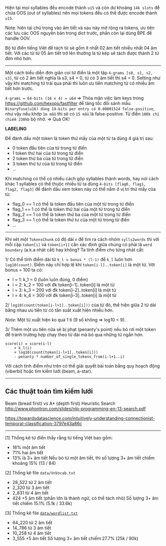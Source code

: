 Hiện tại mọi syllables đều encode thành `u15` và còn dư khoảng `14k slots` để chứa OOS (out of syllables) nên mọi tokens đều có thể được encode thành `u15`.

Note: hiện tại chú trọng vào âm tiết và sau này mở rộng ra tokens, ưu tiên các lưu các OOS nguyên bản trong dict trước, phần còn lại dùng BPE để handle OOV.

Bộ từ điển tiếng Việt để tách từ sẽ gồm ít nhất 02 âm tiết nhiều nhất 04 âm tiết. Với các từ từ 05 âm tiết trở lên thường là từ kép sẽ tách được thành 2 từ đơn nhỏ hơn.

- - - 

Một cách biểu diễn đơn giản coi từ điển là một tập `4-grams [s0, s1, s2, s3]`, từ có 2 âm tiết nghĩa là s3, s4 = 0, từ có 3 âm tiết thì s4 = 0. Setting như vậy khi matching từ trái qua phải thì luôn ưu tiên matching từ có nhiều âm tiết hơn trước.

`4-grams = 64-bits (16 x 4) = u64` => Thỏa mãn việc làm keys trong https://github.com/hexops/fastfilter để tăng tốc đối sánh mẫu. `BinaryFuse(u16) dùng 19-bits per entry có 0.00001524 false-positive`, như vậy nếu khớp `1m mẫu` thì sẽ có `15 mẫu` là false-positive. Từ điển `100k chỉ chiếm 238kb` bộ nhớ. => Quá OK!


__LABELING__

Để đánh dấu một token là token thứ mấy của một từ ta dùng 4 giá trị sau:
* 0 token đầu tiên của từ trong từ điển
* 1 token thứ hai của từ trong từ điển
* 2 token thứ ba của từ trong từ điển
* 3 token thứ tư của từ trong từ điển
* ...

Khi matching có thể có nhiều cách gộp syllables thành words, hay nói cách khác 1 syllables có thể thuộc nhiều từ ta dùng `4-bits [flag0, flag1, flag2, flag3]` để đánh dấu xem token này có thể nằm ở vị trí thứ mấy của từ:
* flag_0 == 1 có thể là token đầu tiên của một từ trong từ điển
* flag_1 == 1 có thể là token thứ hai của một từ trong từ điển
* flag_2 == 1 có thể là token thứ ba của một từ trong từ điển
* flag_3 == 1 có thể là token thứ tư của một từ trong từ điển
* ...

- - -

Khi xét một `TokensChunk` có độ dài `n` để tìm ra cách nhóm `sylls2words` thì với mỗi cặp `token[i]` và `token[i+1]` cần xác định giữa chúng có phải là `word boundary` (a.k.a nhát cắt) hay không? Ta tính điểm cho từng nhát cắt:

1/ Có thể tính điểm dài từ `k_l = bonus * (l-1)` để `k_l` luôn hơn `log10(count)`. Điểm này chỉ hợp lệ khi `token[i-l]..token[i]` là một từ. Với bonus = 100 ta có:
* l = 1: k_1 =   0 (luôn luôn đúng, 0 điểm)
* l = 2: k_2 = 100 với đk token[i-1]..token[i] là một từ
* l = 3: k_3 = 200 với đk token[i-2]..token[i] là một từ
* l = 4: k_4 = 300 với đk token[i-3]..token[i] là một từ

2/ `log10(count(token[i-l+1]..token[i]))` của từ đó, thể hiện giữa 2 từ dài bằng nhau ưu tiên từ có tần suất xuất hiện nhiều hơn.

_Note_: Một từ xuất hiện ko quá 1 tỉ (9 số không => log10 < 9).

3/ Thêm một ưu tiên nữa sẽ bị phạt (penanty's point) nếu bỏ rơi một token để tránh trường hợp chạy theo từ dài mà bỏ qua những từ ngắn hơn.

```
score(i) = score(i-l)
	+ k_l(i)
	+ log10(count(token[i-l+1]..token[i]))
	- penanty * number_of_single_tokens_from(i-l+1..i)
```

Với cách tính điểm như trên có thể giải quyết bài toán bằng quy hoạch động (viberbi) hoặc tìm kiếm lưới (beam, a-star).

- - -

## Các thuật toán tìm kiếm lưới

Beam (bread first) vs A* (depth first) Heuristic Search
http://www.phontron.com/slides/nlp-programming-en-13-search.pdf

https://towardsdatascience.com/intuitively-understanding-connectionist-temporal-classification-3797e43a86c

- - -

[1] Thống kê từ điển thấy rằng từ tiếng Việt bao gồm: 
* 16% một âm tiết
* 71% hai âm tiết
* 13% là 3+ âm tiết
Nếu bỏ từ một âm tiết, thì số lượng 3+ âm tiết chiếm khoảng 15% (13 / 84)

[2] Thống kê file `data/VnVocab.txt`
* 28_522 từ 2 âm tiết
*  2_320 từ 3 âm tiết
*  2_831 từ 4 âm tiết
*    424   +5 âm tiết (phần lớn là thành ngữ, có thể tách nhỏ)
Số lượng 3+ âm tiết chiếm 15.1% (5.1k / 33.6k)

[3] Thống kê file [`data/wordlist.txt`](https://github.com/binhvq/vietdict106k)
* 64_220 từ 2 âm tiết
* 14_786 từ 3 âm tiết
* 10_258 từ 4 âm tiết
*  3_555   +5 âm tiết
Số lượng 3+ âm tiết chiếm 27.7% (25k / 90k)

